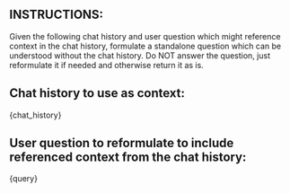 ## INSTRUCTIONS:

Given the following chat history and user question which might reference context in the chat history, formulate a standalone question which can be understood without the chat history. Do NOT answer the question, just reformulate it if needed and otherwise return it as is.

## Chat history to use as context:

{chat_history}

## User question to reformulate to include referenced context from the chat history:

{query}
